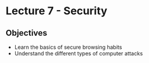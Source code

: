 # Lecture 7 - Security

## Objectives

+ Learn the basics of secure browsing habits
+ Understand the different types of computer attacks